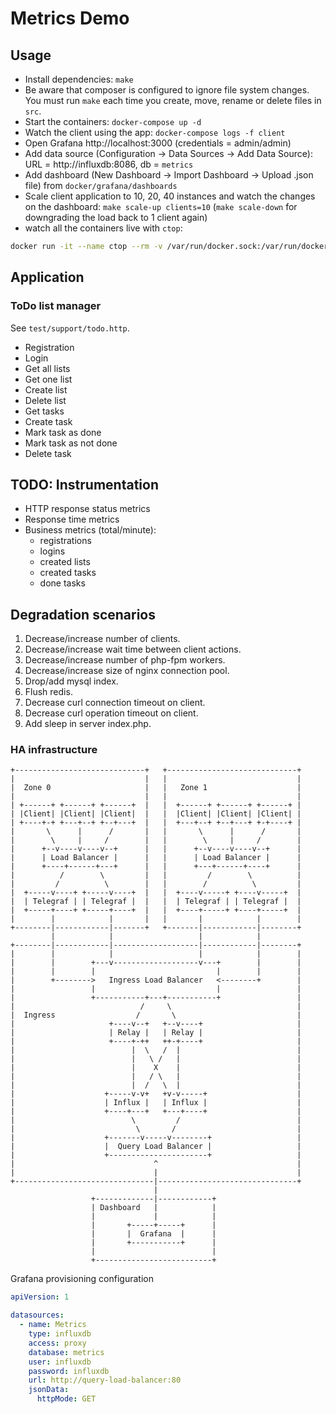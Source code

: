 # Metrics Demo

## Usage

- Install dependencies: `make`
- Be aware that composer is configured to ignore file system changes. You must run `make` each time you create, move, rename or delete files in `src`.
- Start the containers: `docker-compose up -d`
- Watch the client using the app: `docker-compose logs -f client`
- Open Grafana http://localhost:3000 (credentials = admin/admin)
- Add data source (Configuration -> Data Sources -> Add Data Source): URL = http://influxdb:8086, db = `metrics`
- Add dashboard (New Dashboard -> Import Dashboard -> Upload .json file) from `docker/grafana/dashboards`
- Scale client application to 10, 20, 40 instances and watch the changes on the dashboard: `make scale-up clients=10`
(`make scale-down` for downgrading the load back to 1 client again)
- watch all the containers live with `ctop`:
```bash
docker run -it --name ctop --rm -v /var/run/docker.sock:/var/run/docker.sock wrfly/ctop:latest
```

## Application

### ToDo list manager

See `test/support/todo.http`.

- Registration
- Login
- Get all lists
- Get one list
- Create list
- Delete list
- Get tasks
- Create task
- Mark task as done
- Mark task as not done
- Delete task

## TODO: Instrumentation

- HTTP response status metrics
- Response time metrics
- Business metrics (total/minute):
    - registrations
    - logins
    - created lists
    - created tasks
    - done tasks
    
## Degradation scenarios

1. Decrease/increase number of clients.
2. Decrease/increase wait time between client actions.
3. Decrease/increase number of php-fpm workers.
4. Decrease/increase size of nginx connection pool.
5. Drop/add mysql index.
6. Flush redis.
7. Decrease curl connection timeout on client.
8. Decrease curl operation timeout on client.
9. Add sleep in server index.php.

### HA infrastructure

```
+-----------------------------+   +-----------------------------+
|                             |   |                             |
|  Zone 0                     |   |   Zone 1                    |
|                             |   |                             |
| +------+ +------+ +------+  |   |  +------+ +------+ +------+ |
| |Client| |Client| |Client|  |   |  |Client| |Client| |Client| |
| +----+-+ +---+--+ +--+---+  |   |  +---+--+ +--+---+ +-+----+ |
|       \      |      /       |   |       \      |      /       |
|        \     |     /        |   |        \     |     /        |
|      +--v----v----v--+      |   |      +--v----v----v--+      | 
|      | Load Balancer |      |   |      | Load Balancer |      |
|      +----+------+---+      |   |      +---+------+----+      |
|          /        \         |   |         /        \          |
|         /          \        |   |        /          \         |
|  +-----v----+ +-----v----+  |   |  +----v-----+ +----v-----+  |
|  | Telegraf | | Telegraf |  |   |  | Telegraf | | Telegraf |  |
|  +-----+----+ +-----+----+  |   |  +----+-----+ +----+-----+  |   
|        |            |       |   |       |            |        |
+--------|------------|-------+   +-------|------------|--------+        
         |            |                   |            |        
+--------|------------|-------------------|------------|--------+
|        |            |                   |            |        |                   
|        |        +---v-------------------v---+        |        |
|        |        |                           |        |        |
|        +-------->   Ingress Load Balancer   <--------+        |
|                 |                           |                 |
|                 +-----------+---+-----------+                 |
|                            /     \                            |
|  Ingress                  /       \                           |
|                     +----v--+   +--v----+                     |
|                     | Relay |   | Relay |                     |
|                     +----+-++   ++-+----+                     |
|                          |  \   /  |                          |
|                          |   \ /   |                          |
|                          |    X    |                          |
|                          |   / \   |                          |
|                          |  /   \  |                          |
|                    +-----v-v+   +v-v-----+                    |
|                    | Influx |   | Influx |                    |
|                    +----+---+   +---+----+                    |
|                          \         /                          |
|                           \       /                           |
|                    +-------v-----v--------+                   |
|                    |  Query Load Balancer |                   |
|                    +----------------------+                   |
|                               ^                               |
|                               |                               |
+-------------------------------|-------------------------------+
                                |
                  +-------------|------------+
                  | Dashboard   |            |
                  |             |            |
                  |       +-----+-----+      |
                  |       |  Grafana  |      |
                  |       +-----------+      |
                  |                          |
                  +--------------------------+
```

Grafana provisioning configuration

```yaml
apiVersion: 1

datasources:
  - name: Metrics
    type: influxdb
    access: proxy
    database: metrics
    user: influxdb
    password: influxdb
    url: http://query-load-balancer:80
    jsonData:
      httpMode: GET
```
